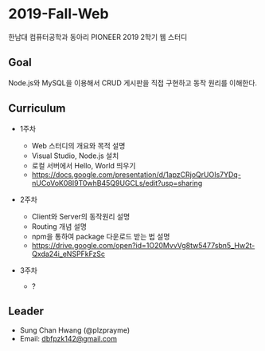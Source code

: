 # 2019-Fall-Web
한남대 컴퓨터공학과 동아리 PIONEER 2019 2학기 웹 스터디

## Goal
Node.js와 MySQL을 이용해서 CRUD 게시판을 직접 구현하고 동작 원리를 이해한다.

## Curriculum

* 1주차
  * Web 스터디의 개요와 목적 설명
  * Visual Studio, Node.js 설치
  * 로컬 서버에서 Hello, World 띄우기
  * https://docs.google.com/presentation/d/1apzCRjoQrUOIs7YDq-nUCoVoK08I9T0whB45Q9UGCLs/edit?usp=sharing
  
* 2주차
  * Client와 Server의 동작원리 설명
  * Routing 개념 설명
  * npm을 통하여 package 다운로드 받는 법 설명
  * https://drive.google.com/open?id=1O20MvvVg8tw5477sbn5_Hw2t-Qxda24i_eNSPFkFzSc
  
* 3주차
  * ?

## Leader
* Sung Chan Hwang (@plzprayme)
* Email: dbfpzk142@gmail.com
